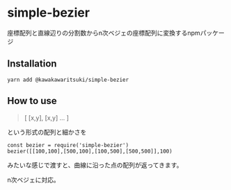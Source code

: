 # simple-bezier
座標配列と直線辺りの分割数からn次ベジェの座標配列に変換するnpmパッケージ

## Installation

```
yarn add @kawakawaritsuki/simple-bezier
```

## How to use

> [ [x,y], [x,y] ... ]

という形式の配列と細かさを

```
const bezier = require('simple-bezier')
bezier([[100,100],[500,100],[100,500],[500,500]],100)
```

みたいな感じで渡すと、曲線に沿った点の配列が返ってきます。

n次ベジェに対応。
